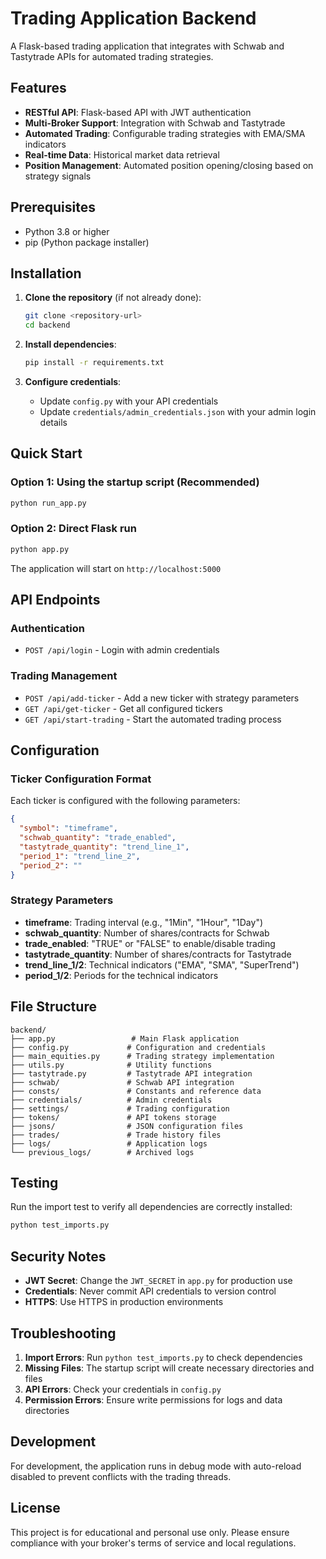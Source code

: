 # Trading Application Backend

A Flask-based trading application that integrates with Schwab and Tastytrade APIs for automated trading strategies.

## Features

- **RESTful API**: Flask-based API with JWT authentication
- **Multi-Broker Support**: Integration with Schwab and Tastytrade
- **Automated Trading**: Configurable trading strategies with EMA/SMA indicators
- **Real-time Data**: Historical market data retrieval
- **Position Management**: Automated position opening/closing based on strategy signals

## Prerequisites

- Python 3.8 or higher
- pip (Python package installer)

## Installation

1. **Clone the repository** (if not already done):
   ```bash
   git clone <repository-url>
   cd backend
   ```

2. **Install dependencies**:
   ```bash
   pip install -r requirements.txt
   ```

3. **Configure credentials**:
   - Update `config.py` with your API credentials
   - Update `credentials/admin_credentials.json` with your admin login details

## Quick Start

### Option 1: Using the startup script (Recommended)
```bash
python run_app.py
```

### Option 2: Direct Flask run
```bash
python app.py
```

The application will start on `http://localhost:5000`

## API Endpoints

### Authentication
- `POST /api/login` - Login with admin credentials

### Trading Management
- `POST /api/add-ticker` - Add a new ticker with strategy parameters
- `GET /api/get-ticker` - Get all configured tickers
- `GET /api/start-trading` - Start the automated trading process

## Configuration

### Ticker Configuration Format
Each ticker is configured with the following parameters:
```json
{
  "symbol": "timeframe",
  "schwab_quantity": "trade_enabled",
  "tastytrade_quantity": "trend_line_1",
  "period_1": "trend_line_2",
  "period_2": ""
}
```

### Strategy Parameters
- **timeframe**: Trading interval (e.g., "1Min", "1Hour", "1Day")
- **schwab_quantity**: Number of shares/contracts for Schwab
- **trade_enabled**: "TRUE" or "FALSE" to enable/disable trading
- **tastytrade_quantity**: Number of shares/contracts for Tastytrade
- **trend_line_1/2**: Technical indicators ("EMA", "SMA", "SuperTrend")
- **period_1/2**: Periods for the technical indicators

## File Structure

```
backend/
├── app.py                 # Main Flask application
├── config.py             # Configuration and credentials
├── main_equities.py      # Trading strategy implementation
├── utils.py              # Utility functions
├── tastytrade.py         # Tastytrade API integration
├── schwab/               # Schwab API integration
├── consts/               # Constants and reference data
├── credentials/          # Admin credentials
├── settings/             # Trading configuration
├── tokens/               # API tokens storage
├── jsons/                # JSON configuration files
├── trades/               # Trade history files
├── logs/                 # Application logs
└── previous_logs/        # Archived logs
```

## Testing

Run the import test to verify all dependencies are correctly installed:
```bash
python test_imports.py
```

## Security Notes

- **JWT Secret**: Change the `JWT_SECRET` in `app.py` for production use
- **Credentials**: Never commit API credentials to version control
- **HTTPS**: Use HTTPS in production environments

## Troubleshooting

1. **Import Errors**: Run `python test_imports.py` to check dependencies
2. **Missing Files**: The startup script will create necessary directories and files
3. **API Errors**: Check your credentials in `config.py`
4. **Permission Errors**: Ensure write permissions for logs and data directories

## Development

For development, the application runs in debug mode with auto-reload disabled to prevent conflicts with the trading threads.

## License

This project is for educational and personal use only. Please ensure compliance with your broker's terms of service and local regulations.
